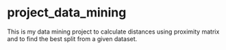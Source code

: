 # project_data_mining
This is my data mining project to calculate distances using proximity matrix and to find the best split from a given dataset.
